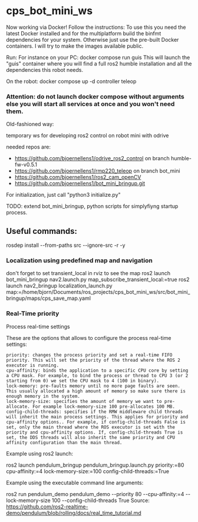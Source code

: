 # cps_bot_mini_ws

Now working via Docker!
Follow the instructions: To use this you need the latest Docker installed and for the multiplatform build the binfmt dependencies for your system. Otherwise just use the pre-built Docker containers. I will try to make the images available public.

Run:
For instance on your PC:
    docker compose run guis
This will launch the "guis" container where you will find a full ros2 humble installation and all the dependencies this robot needs.

On the robot:
    docker compose up -d controller teleop


### Attention: do not launch docker compose without arguments else you will start all services at once and you won't need them.


Old-fashioned way:

temporary ws for developing ros2 control on robot mini with odrive

needed repos are:
- https://github.com/bjoernellens1/odrive_ros2_control on branch humble-fw-v0.5.1
- https://github.com/bjoernellens1/rmp220_teleop on branch bot_mini
- https://github.com/bjoernellens1/ros2_cam_openCV
- https://github.com/bjoernellens1/bot_mini_bringup.git

For initialization, just call "python3 initialize.py"

TODO: extend bot_mini_bringup, python scripts for simplyfiyng startup process.

## Useful commands:
rosdep install --from-paths src --ignore-src -r -y


### Localization using predefined map and navigation
don't forget to set transient_local in rviz to see the map
ros2 launch bot_mini_bringup nav2.launch.py map_subscribe_transient_local:=true
ros2 launch nav2_bringup localization_launch.py map:=/home/bjorn/Documents/ros_projects/cps_bot_mini_ws/src/bot_mini_bringup/maps/cps_save_map.yaml 


### Real-Time priority
Process real-time settings

These are the options that allows to configure the process real-time settings:

    priority: changes the process priority and set a real-time FIFO priority. This will set the priority of the thread where the ROS 2 executor is running.
    cpu-affinity: binds the application to a specific CPU core by setting a CPU mask. For example, to bind the process or thread to CPU 3 (or 2 starting from 0) we set the CPU mask to 4 (100 in binary).
    lock-memory: pre-faults memory until no more page faults are seen. This usually allocated a high amount of memory so make sure there is enough memory in the system.
    lock-memory-size: specifies the amount of memory we want to pre-allocate. For example lock-memory-size 100 pre-allocates 100 MB.
    config-child-threads: specifies if the RMW middleware child threads will inherit the main process settings. This applies for priority and cpu-affinity options.. For example, if config-child-threads False is set, only the main thread where the ROS executor is set with the priority and cpu-affinity options. If, config-child-threads True is set, the DDS threads will also inherit the same priority and CPU affinity configuration than the main thread.

Example using ros2 launch:

ros2 launch pendulum_bringup pendulum_bringup.launch.py priority:=80 cpu-affinity:=4 lock-memory-size:=100 config-child-threads:=True 

Example using the executable command line arguments:

ros2 run pendulum_demo pendulum_demo --priority 80 --cpu-affinity:=4 --lock-memory-size 100 --config-child-threads True 
Source: https://github.com/ros2-realtime-demo/pendulum/blob/rolling/docs/real_time_tutorial.md
